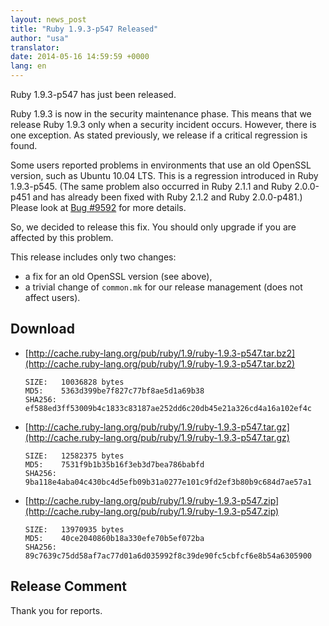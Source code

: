 ```yaml
---
layout: news_post
title: "Ruby 1.9.3-p547 Released"
author: "usa"
translator:
date: 2014-05-16 14:59:59 +0000
lang: en
---
```


Ruby 1.9.3-p547 has just been released.

Ruby 1.9.3 is now in the security maintenance phase.
This means that we release Ruby 1.9.3 only when a security incident occurs.
However, there is one exception.
As stated previously, we release if a critical regression is found.

Some users reported problems in environments that use an old OpenSSL version,
such as Ubuntu 10.04 LTS.
This is a regression introduced in Ruby 1.9.3-p545.
(The same problem also occurred in Ruby 2.1.1 and Ruby 2.0.0-p451 and has
already been fixed with Ruby 2.1.2 and Ruby 2.0.0-p481.)
Please look at [Bug #9592](https://bugs.ruby-lang.org/issues/9592) for more details.

So, we decided to release this fix.
You should only upgrade if you are affected by this problem.

This release includes only two changes:

* a fix for an old OpenSSL version (see above),
* a trivial change of `common.mk` for our release management (does not affect users).

## Download

* [http://cache.ruby-lang.org/pub/ruby/1.9/ruby-1.9.3-p547.tar.bz2](http://cache.ruby-lang.org/pub/ruby/1.9/ruby-1.9.3-p547.tar.bz2)

      SIZE:   10036828 bytes
      MD5:    5363d399be7f827c77bf8ae5d1a69b38
      SHA256: ef588ed3ff53009b4c1833c83187ae252dd6c20db45e21a326cd4a16a102ef4c

* [http://cache.ruby-lang.org/pub/ruby/1.9/ruby-1.9.3-p547.tar.gz](http://cache.ruby-lang.org/pub/ruby/1.9/ruby-1.9.3-p547.tar.gz)

      SIZE:   12582375 bytes
      MD5:    7531f9b1b35b16f3eb3d7bea786babfd
      SHA256: 9ba118e4aba04c430bc4d5efb09b31a0277e101c9fd2ef3b80b9c684d7ae57a1

* [http://cache.ruby-lang.org/pub/ruby/1.9/ruby-1.9.3-p547.zip](http://cache.ruby-lang.org/pub/ruby/1.9/ruby-1.9.3-p547.zip)

      SIZE:   13970935 bytes
      MD5:    40ce2040860b18a330efe70b5ef072ba
      SHA256: 89c7639c75dd58af7ac77d01a6d035992f8c39de90fc5cbfcf6e8b54a6305900

## Release Comment

Thank you for reports.

